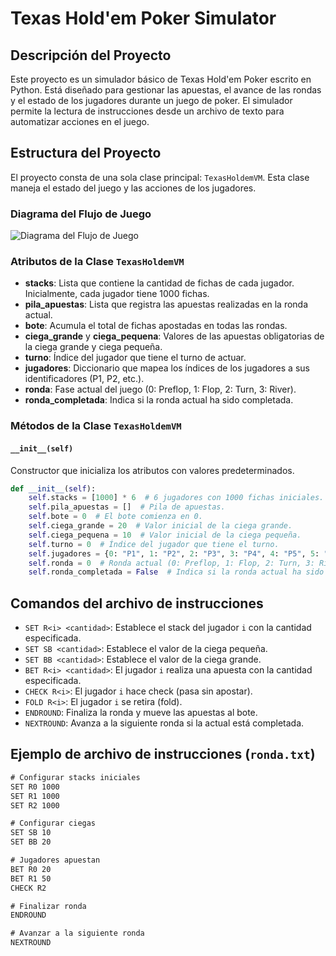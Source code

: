 # Texas Hold'em Poker Simulator

## Descripción del Proyecto

Este proyecto es un simulador básico de Texas Hold'em Poker escrito en Python. Está diseñado para gestionar las apuestas, el avance de las rondas y el estado de los jugadores durante un juego de poker. El simulador permite la lectura de instrucciones desde un archivo de texto para automatizar acciones en el juego.

## Estructura del Proyecto

El proyecto consta de una sola clase principal: `TexasHoldemVM`. Esta clase maneja el estado del juego y las acciones de los jugadores.

### Diagrama del Flujo de Juego

![Diagrama del Flujo de Juego](C:\Users\nacho\Downloads\diagrama.jpeg)

### Atributos de la Clase `TexasHoldemVM`

- **stacks**: Lista que contiene la cantidad de fichas de cada jugador. Inicialmente, cada jugador tiene 1000 fichas.
- **pila_apuestas**: Lista que registra las apuestas realizadas en la ronda actual.
- **bote**: Acumula el total de fichas apostadas en todas las rondas.
- **ciega_grande** y **ciega_pequena**: Valores de las apuestas obligatorias de la ciega grande y ciega pequeña.
- **turno**: Índice del jugador que tiene el turno de actuar.
- **jugadores**: Diccionario que mapea los índices de los jugadores a sus identificadores (P1, P2, etc.).
- **ronda**: Fase actual del juego (0: Preflop, 1: Flop, 2: Turn, 3: River).
- **ronda_completada**: Indica si la ronda actual ha sido completada.

### Métodos de la Clase `TexasHoldemVM`

#### `__init__(self)`

Constructor que inicializa los atributos con valores predeterminados.

```python
def __init__(self):
    self.stacks = [1000] * 6  # 6 jugadores con 1000 fichas iniciales.
    self.pila_apuestas = []  # Pila de apuestas.
    self.bote = 0  # El bote comienza en 0.
    self.ciega_grande = 20  # Valor inicial de la ciega grande.
    self.ciega_pequena = 10  # Valor inicial de la ciega pequeña.
    self.turno = 0  # Índice del jugador que tiene el turno.
    self.jugadores = {0: "P1", 1: "P2", 2: "P3", 3: "P4", 4: "P5", 5: "P6"}  # Diccionario de jugadores.
    self.ronda = 0  # Ronda actual (0: Preflop, 1: Flop, 2: Turn, 3: River).
    self.ronda_completada = False  # Indica si la ronda actual ha sido completada.
```
## Comandos del archivo de instrucciones

- `SET R<i> <cantidad>`: Establece el stack del jugador `i` con la cantidad especificada.
- `SET SB <cantidad>`: Establece el valor de la ciega pequeña.
- `SET BB <cantidad>`: Establece el valor de la ciega grande.
- `BET R<i> <cantidad>`: El jugador `i` realiza una apuesta con la cantidad especificada.
- `CHECK R<i>`: El jugador `i` hace check (pasa sin apostar).
- `FOLD R<i>`: El jugador `i` se retira (fold).
- `ENDROUND`: Finaliza la ronda y mueve las apuestas al bote.
- `NEXTROUND`: Avanza a la siguiente ronda si la actual está completada.

## Ejemplo de archivo de instrucciones (`ronda.txt`)

```txt
# Configurar stacks iniciales
SET R0 1000
SET R1 1000
SET R2 1000

# Configurar ciegas
SET SB 10
SET BB 20

# Jugadores apuestan
BET R0 20
BET R1 50
CHECK R2

# Finalizar ronda
ENDROUND

# Avanzar a la siguiente ronda
NEXTROUND
